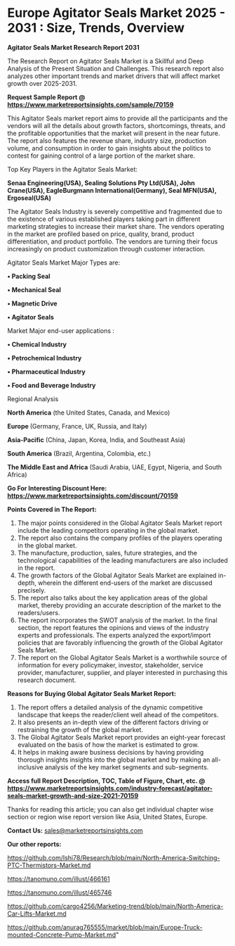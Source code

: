 # Europe Agitator Seals Market 2025 - 2031 : Size, Trends, Overview

<strong>Agitator Seals Market Research Report 2031</strong>

The Research Report on Agitator Seals Market is a Skillful and Deep Analysis of the Present Situation and Challenges. This research report also analyzes other important trends and market drivers that will affect market growth over 2025-2031.

<strong>Request Sample Report @ <a href=https://www.marketreportsinsights.com/sample/70159>https://www.marketreportsinsights.com/sample/70159</a></strong>

This Agitator Seals market report aims to provide all the participants and the vendors will all the details about growth factors, shortcomings, threats, and the profitable opportunities that the market will present in the near future. The report also features the revenue share, industry size, production volume, and consumption in order to gain insights about the politics to contest for gaining control of a large portion of the market share.

Top Key Players in the Agitator Seals Market:

<strong>Senaa Engineering(USA), Sealing Solutions Pty Ltd(USA), John Crane(USA), EagleBurgmann International(Germany), Seal MFN(USA), Ergoseal(USA)</strong>

The Agitator Seals Industry is severely competitive and fragmented due to the existence of various established players taking part in different marketing strategies to increase their market share. The vendors operating in the market are profiled based on price, quality, brand, product differentiation, and product portfolio. The vendors are turning their focus increasingly on product customization through customer interaction.

Agitator Seals Market Major Types are:

<strong>• Packing Seal

• Mechanical Seal

• Magnetic Drive

• Agitator Seals</strong>

Market Major end-user applications :

<strong>• Chemical Industry

• Petrochemical Industry

• Pharmaceutical Industry

• Food and Beverage Industry</strong>

Regional Analysis

</u><strong><b>North America</b></strong> (the United States, Canada, and Mexico)

<strong><b>Europe </b></strong>(Germany, France, UK, Russia, and Italy)

<strong><b>Asia-Pacific</b></strong> (China, Japan, Korea, India, and Southeast Asia)

<strong><b>South America</b></strong> (Brazil, Argentina, Colombia, etc.)

<strong><b>The Middle East and Africa</b></strong> (Saudi Arabia, UAE, Egypt, Nigeria, and South Africa)

<strong>Go For Interesting Discount Here: <a href=https://www.marketreportsinsights.com/discount/70159>https://www.marketreportsinsights.com/discount/70159</a></strong>

<strong>Points Covered in The Report:</strong>
<ol>
  <li>The major points considered in the Global Agitator Seals Market report include the leading competitors operating in the global market.</li>
  <li>The report also contains the company profiles of the players operating in the global market.</li>
  <li>The manufacture, production, sales, future strategies, and the technological capabilities of the leading manufacturers are also included in the report.</li>
  <li>The growth factors of the Global Agitator Seals Market are explained in-depth, wherein the different end-users of the market are discussed precisely.</li>
  <li>The report also talks about the key application areas of the global market, thereby providing an accurate description of the market to the readers/users.</li>
  <li>The report incorporates the SWOT analysis of the market. In the final section, the report features the opinions and views of the industry experts and professionals. The experts analyzed the export/import policies that are favorably influencing the growth of the Global Agitator Seals Market.</li>
  <li>The report on the Global Agitator Seals Market is a worthwhile source of information for every policymaker, investor, stakeholder, service provider, manufacturer, supplier, and player interested in purchasing this research document.</li>
</ol>
<strong>Reasons for Buying Global Agitator Seals Market Report:</strong>

<ol>
  <li>The report offers a detailed analysis of the dynamic competitive landscape that keeps the reader/client well ahead of the competitors.</li>
  <li>It also presents an in-depth view of the different factors driving or restraining the growth of the global market.</li>
  <li>The Global Agitator Seals Market report provides an eight-year forecast evaluated on the basis of how the market is estimated to grow.</li>
  <li>It helps in making aware business decisions by having providing thorough insights insights into the global market and by making an all-inclusive analysis of the key market segments and sub-segments.</li>
</ol>
<strong>Access full Report Description, TOC, Table of Figure, Chart, etc. @ <a href=https://www.marketreportsinsights.com/industry-forecast/agitator-seals-market-growth-and-size-2021-70159>https://www.marketreportsinsights.com/industry-forecast/agitator-seals-market-growth-and-size-2021-70159</a></strong>


Thanks for reading this article; you can also get individual chapter wise section or region wise report version like Asia, United States, Europe.

<strong>Contact Us:</strong>
sales@marketreportsinsights.com

<strong>Our other reports:</strong>

<a href=https://github.com/Ishi78/Research/blob/main/North-America-Switching-PTC-Thermistors-Market.md>https://github.com/Ishi78/Research/blob/main/North-America-Switching-PTC-Thermistors-Market.md</a>

<a href=https://tanomuno.com/illust/466161>https://tanomuno.com/illust/466161</a>

<a href=https://tanomuno.com/illust/465746>https://tanomuno.com/illust/465746</a>

<a href=https://github.com/cargo4256/Marketing-trend/blob/main/North-America-Car-Lifts-Market.md>https://github.com/cargo4256/Marketing-trend/blob/main/North-America-Car-Lifts-Market.md</a>

<a href=https://github.com/anurag765555/market/blob/main/Europe-Truck-mounted-Concrete-Pump-Market.md>https://github.com/anurag765555/market/blob/main/Europe-Truck-mounted-Concrete-Pump-Market.md</a>"
